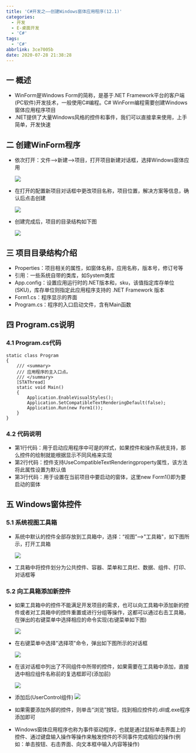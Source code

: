 ```yaml
---
title: 'C#开发之——创建Windows窗体应用程序(12.1)'
categories:
  - 开发
  - E-桌面开发
  - 'C#'
tags:
  - 'C#'
abbrlink: 3ce7005b
date: 2020-07-28 21:38:28
---
```

## 一 概述

* WinForm是Windows Form的简称，是基于.NET Framework平台的客户端(PC软件)开发技术，一般使用C#编程。C# WinForm编程需要创建Windows窗体应用程序项目
* .NET提供了大量Windows风格的控件和事件，我们可以直接拿来使用，上手简单，开发快速

<!--more-->

## 二 创建WinForm程序

* 依次打开：文件——>新建——>项目，打开项目新建对话框，选择Windows窗体应用

  ![][1]
  
* 在打开的配置新项目对话框中更改项目名称，项目位置，解决方案等信息，确认后点击创建

  ![][2]

* 创建完成后，项目的目录结构如下图

  ![][3]

## 三 项目目录结构介绍

* Properties：项目相关的属性，如窗体名称，应用名称，版本号，修订号等
* 引用：一些系统自带的类库，如System类库
* App.config：设置应用运行时的.NET版本和，sku，该值指定库存单位 (SKU)，库存单位则指定此应用程序支持的 .NET Framework 版本 
* Form1.cs：程序显示的界面
* Program.cs：程序的入口启动文件，含有Main函数

## 四 Program.cs说明

### 4.1 Program.cs代码

```
static class Program
{
    /// <summary>
    /// 应用程序的主入口点。
    /// </summary>
    [STAThread]
    static void Main()
    {
        Application.EnableVisualStyles();
        Application.SetCompatibleTextRenderingDefault(false);
        Application.Run(new Form1());
    }
}
```

### 4.2 代码说明

* 第1行代码：用于启动应用程序中可是的样式，如果控件和操作系统支持，那么控件的绘制就能根据显示不同风格来实现
* 第2行代码：控件支持UseCompatibleTextRenderingproperty属性，该方法将此属性设置为默认值
* 第3行代码：用于设置在当前项目中要启动的窗体，这里new Form1()即为要启动的窗体

## 五 Windows窗体控件

### 5.1 系统视图工具箱

* 系统中默认的控件全部存放到工具箱中，选择：“视图”——>"工具箱"，如下图所示，打开工具箱

  ![][4]
* 工具箱中将控件划分为公共控件、容器、菜单和工具栏、数据、组件、打印、对话框等

### 5.2 向工具箱添加新控件

* 如果工具箱中的控件不能满足开发项目的需求，也可以向工具箱中添加新的控件或者对工具箱中的控件重置或进行分组等操作，这都可以通过右击工具箱，在弹出的右键菜单中选择相应的命令实现(右键菜单如下图)

  ![][5]
  
* 在右键菜单中选择"选择项"命令，弹出如下图所示的对话框

  ![][6]
  
* 在该对话框中列出了不同组件中所带的控件，如果需要在工具箱中添加，直接选中相应组件名称前的复选框即可(添加前)

  ![][7]
* 添加后(UserControl组件)
![][8]

* 如果需要添加外部的控件，则单击“浏览”按钮，找到相应控件的.dll或.exe程序添加即可
* Windows窗体应用程序也称为事件驱动程序，也就是通过鼠标单击界面上的控件、通过键盘输入操作等操作来触发控件的不同事件完成相应的操作(例如：单击按钮、右击界面、向文本框中输入内容等操作)



[1]:https://fastly.jsdelivr.net/gh/PGzxc/CDN@master/blog-image/csharp-winform-project-open-dialog.png
[2]:https://fastly.jsdelivr.net/gh/PGzxc/CDN@master/blog-image/csharp-winform-project-setting.png
[3]:https://fastly.jsdelivr.net/gh/PGzxc/CDN@master/blog-image/csharp-project-create-done-struct.png
[4]:https://fastly.jsdelivr.net/gh/PGzxc/CDN@master/blog-image/csharp-comm-tools.png
[5]:https://fastly.jsdelivr.net/gh/PGzxc/CDN@master/blog-image/csharp-tools-right-see.png
[6]:https://fastly.jsdelivr.net/gh/PGzxc/CDN@master/blog-image/csharp-tools-right-select-choice.png
[7]:https://fastly.jsdelivr.net/gh/PGzxc/CDN@master/blog-image/csharp-tools-add-before.png
[8]:https://fastly.jsdelivr.net/gh/PGzxc/CDN@master/blog-image/csharp-tools-add-after.png

